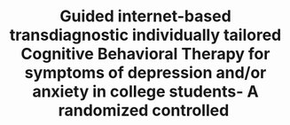 --- 
abstract: '' 
authors: 
 - E Karyotaki
 -  AM Klein
 -  M Ciharova
 -  F Bolinski
 -  L Krijnen
 -  L de Koning
 -  ...
doi: '' 
featured: false 
publication: '*Behaviour Research and Therapy*, 104028' 
publication_short: '' 
publishDate: '2022-01-01' 
title: 'Guided internet-based transdiagnostic individually tailored Cognitive Behavioral Therapy for symptoms of depression and/or anxiety in college students- A randomized controlled ' 
url_code: '' 
url_dataset: '' 
url_pdf: '' 
url_poster: '' 
url_project: '' 
url_slides: '' 
url_source: '' 
url_video: '' 
---